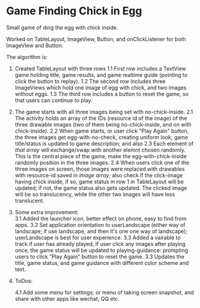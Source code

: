 # Game Finding Chick in Egg
Small game of ding the egg with chick inside.  

Worked on TableLayout, ImageView, Button, and onClickListener for both ImageVIew and Button.

The algorithm is:

1. Created TableLayout with three rows
   1.1 First row includes a TextView game holding title, game results, and game realtime guide (pointing to click the button to replay).
   1.2 The second row includes three ImageViews which hold one image of egg with chick, and two images without eggs.
   1.3 The third row includes a button to reset the game, so that users can continue to play.
   
2. The game starts with all three images being set with no-chick-inside.
   2.1 The activity holds an array of the IDs (resource id of the image) of the three drawable images (two of them being no-chick-inside, and on with chick-inside).
   2.2 When game starts, or user click "Play Again" button, the three images get egg-with-no-check, creating uniform look; game title/status is updated to game description; and also 
   2.3 Each element of _that array_ will exchange/swap with another elemnt chosen randomly.  This is the central piece of the game, make the egg-with-chick-inside randomly position in the three images.
   2.4 When users click one of the three images on screen, those images were replaced with drawables with resource-id saved in _image array_; also check if the click-image having chick inside, if so, game status in row 1 in TableLayout will be updated; if not, the game status also gets updated.  The clicked image will be so translucency, while the other two images will have less translucent.
   
3. Some extra improvement:  
   3.1 Added the launcher icon, better effect on phone, easy to find from apps.
   3.2 Set application orientation to userLandscape (either way of landscape;  if use landscape, and then it's one one way of landscape); userLandscape is best for user experience.
   3.3 Added a vairable to track if user has already played, if user click any images after playing once, the game status will be updated to playing-guidance: prompting users to click "Play Again" button to reset the game.
   3.3 Updates the title, game status, and game guidance with different color scheme and text.
   
4. ToDos:

   4.1 Add some menu for settings; or menu of taking screen snapshot, and share with other apps like wechat, QQ etc.
